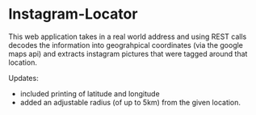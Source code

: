 # Instagram-Locator
This web application takes in a real world address and using REST calls decodes the information into geograhpical coordinates (via the google maps api) and extracts instagram pictures that were tagged around that location.

Updates: 
- included printing of latitude and longitude
- added an adjustable radius (of up to 5km) from the given location.
